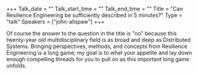 +++
Talk_date = ""
Talk_start_time = ""
Talk_end_time = ""
Title = "Can Resilience Engineering be sufficiently described in 5 minutes?"
Type = "talk"
Speakers = ["john-allspaw"]
+++

Of course the answer to the question in the title is "no" because this twenty-year old multidisciplinary field is as broad and deep as Distributed Systems. Bringing perspectives, methods, and concepts from Resilience Engineering is a long game; my goal is to whet your appetite and lay down enough compelling threads for you to pull on as this important long game unfolds.
